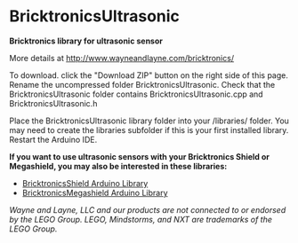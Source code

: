 BricktronicsUltrasonic
==================

**Bricktronics library for ultrasonic sensor**

More details at http://www.wayneandlayne.com/bricktronics/

To download. click the "Download ZIP" button on the right side of this page. Rename the uncompressed folder BricktronicsUltrasonic. Check that the BricktronicsUltrasonic folder contains BricktronicsUltrasonic.cpp and BricktronicsUltrasonic.h

Place the BricktronicsUltrasonic library folder into your <arduinosketchfolder>/libraries/ folder. You may need to create the libraries subfolder if this is your first installed library. Restart the Arduino IDE.

**If you want to use ultrasonic sensors with your Bricktronics Shield or Megashield, you may also be interested in these libraries:**
* [BricktronicsShield Arduino Library](https://github.com/wayneandlayne/BricktronicsShield)
* [BricktronicsMegashield Arduino Library](https://github.com/wayneandlayne/BricktronicsMegashield)

_Wayne and Layne, LLC and our products are not connected to or endorsed by the LEGO Group. LEGO, Mindstorms, and NXT are trademarks of the LEGO Group._
